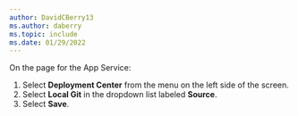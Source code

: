 ```yaml
---
author: DavidCBerry13
ms.author: daberry
ms.topic: include
ms.date: 01/29/2022
---
```

On the page for the App Service: 

1. Select **Deployment Center** from the menu on the left side of the screen.
1. Select **Local Git** in the dropdown list labeled **Source**.
1. Select **Save**.